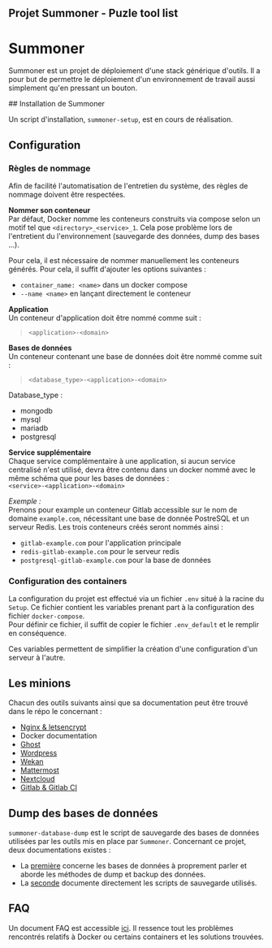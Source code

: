 Projet Summoner - Puzle tool list
---

# Summoner

Summoner est un projet de déploiement d'une stack générique d'outils. Il a pour but de permettre le déploiement d'un environnement de travail aussi simplement qu'en pressant un bouton.

## Installation de Summoner

Un script d'installation, `summoner-setup`, est en cours de réalisation.

## Configuration
### Règles de nommage <a id="regle-nommage"></a>
Afin de facilité l'automatisation de l'entretien du système, des règles de nommage doivent être respectées.

**Nommer son conteneur**  
Par défaut, Docker nomme les conteneurs construits via compose selon un motif tel que `<directory>_<service>_1`. Cela pose problème lors de l'entretient du l'environnement (sauvegarde des données, dump des bases ...).

Pour cela, il est nécessaire de nommer manuellement les conteneurs générés. Pour cela, il suffit d'ajouter les options suivantes :
* `container_name: <name>` dans un docker compose
* `--name <name>` en lançant directement le conteneur

**Application**  
Un conteneur d'application doit être nommé comme suit :  
  > `<application>-<domain>`

**Bases de données**  
Un conteneur contenant une base de données doit être nommé comme suit :  
  > `<database_type>-<application>-<domain>`

Database_type :
* mongodb
* mysql
* mariadb
* postgresql

**Service supplémentaire**  
Chaque service complémentaire à une application, si aucun service centralisé n'est utilisé, devra être contenu dans un docker nommé avec le même schéma que pour les bases de données :  
`<service>-<application>-<domain>`

_Exemple :_  
Prenons pour example un conteneur Gitlab accessible sur le nom de domaine `example.com`, nécessitant une base de donnée PostreSQL et un serveur Redis. Les trois conteneurs créés seront nommés ainsi :
* `gitlab-example.com` pour l'application principale
* `redis-gitlab-example.com` pour le serveur redis
* `postgresql-gitlab-example.com` pour la base de données


### Configuration des containers
La configuration du projet est effectué via un fichier `.env` situé à la racine du `Setup`. Ce fichier contient les variables prenant part à la configuration des fichier `docker-compose`.  
Pour définir ce fichier, il suffit de copier le fichier `.env_default` et le remplir en conséquence.

Ces variables permettent de simplifier la création d'une configuration d'un serveur à l'autre.


## Les minions

Chacun des outils suivants ainsi que sa documentation peut être trouvé dans le répo le concernant :
* [Nginx & letsencrypt](https://gitlab.com/puzle-project/Summoner-nginx)
* Docker documentation
* [Ghost](https://gitlab.com/puzle-project/Summoner-ghost)
* [Wordpress](https://gitlab.com/puzle-project/Summoner-wordpress)
* [Wekan](https://gitlab.com/puzle-project/Summoner-wekan)
* [Mattermost](https://gitlab.com/puzle-project/Summoner-mattermost)
* [Nextcloud](https://gitlab.com/puzle-project/Summoner-nextcloud)
* [Gitlab & Gitlab CI](https://gitlab.com/puzle-project/Summoner-gitlab)

## Dump des bases de données

`summoner-database-dump` est le script de sauvegarde des bases de données utilisées par les outils mis en place par `Summoner`. Concernant ce projet, deux documentations existes :
* La [première](https://gitlab.com/puzle-project/Summoner/blob/master/Wiki/Databases.md) concerne les bases de données à proprement parler et aborde les méthodes de dump et backup des données.
* La [seconde](https://gitlab.com/puzle-project/Summoner/blob/master/Wiki/summoner-database-dump.md) documente directement les scripts de sauvegarde utilisés.



## FAQ

Un document FAQ est accessible [ici](../blob/master/Wiki/FAQ.md). Il ressence tout les problèmes rencontrés relatifs à Docker ou certains containers et les solutions trouvées.
